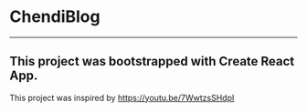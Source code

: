 # ChendiBlog
---
This project was bootstrapped with Create React App.
---
This project was inspired by https://youtu.be/7WwtzsSHdpI
